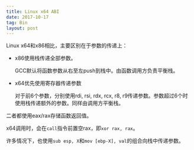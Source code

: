 ```yaml
---
title: Linux x64 ABI
date: 2017-10-17
tag: Bin
layout: post
---
```


Linux x64和x86相比，主要区别在于参数的传递上：

* x86使用栈传递全部参数。

    GCC默认将函数参数从右至左push到栈中。由函数调用方负责平衡栈。

* x64优先使用寄存器传递参数

    对于前6个参数，分别使用rdi, rsi, rdx, rcx, r8, r9传递参数。参数超过6个时使用栈传递额外的参数。同样由调用方平衡栈。

二者都使用eax/rax存储函数返回值。

x64调用时，会在`call`指令前置空rax，即`xor rax, rax`。

许多情况下，也使用`sub esp, X`和`mov [ebp-X], val`的组合向栈中传递参数。

